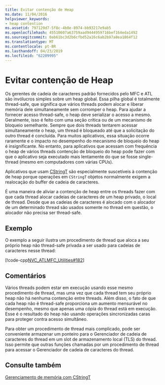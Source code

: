 ```yaml
---
title: Evitar contenção de Heap
ms.date: 11/04/2016
helpviewer_keywords:
- heap contention
ms.assetid: 797129d7-5f8c-4b0e-8974-bb93217e9ab5
ms.openlocfilehash: 45510607a63759aad9444959716bef164eda1492
ms.sourcegitcommit: 0ab61bc3d2b6cfbd52a16c6ab2b97a8ea1864f12
ms.translationtype: MT
ms.contentlocale: pt-BR
ms.lasthandoff: 04/23/2019
ms.locfileid: "62209995"
---
```

# <a name="avoidance-of-heap-contention"></a>Evitar contenção de Heap

Os gerentes de cadeia de caracteres padrão fornecidos pelo MFC e ATL são invólucros simples sobre um heap global. Essa pilha global é totalmente thread-safe, que significa que vários threads podem alocar e liberar memória dele simultaneamente sem corromper o heap. Para ajudar a fornecer acesso thread-safe, o heap deve serializar o acesso a mesmo. Geralmente, isso é feito com uma seção crítica ou de um mecanismo de bloqueio semelhante. Sempre que dois threads tentarem acessar simultaneamente o heap, um thread é bloqueado até que a solicitação do outro thread é concluída. Para muitos aplicativos, essa situação ocorre raramente e o impacto no desempenho do mecanismo de bloqueio do heap é insignificante. No entanto, para aplicativos que acessam com frequência o heap de vários threads contenção de bloqueio do heap pode fazer com que o aplicativo seja executado mais lentamente do que se fosse single-thread (mesmo em computadores com várias CPUs).

Aplicativos que usam [CStringT](../atl-mfc-shared/reference/cstringt-class.md) são especialmente suscetíveis à contenção de heap porque operações em `CStringT` objetos normalmente exigem a realocação do buffer de cadeia de caracteres.

É uma maneira de aliviar a contenção de heap entre os threads fazer com que cada thread alocar cadeias de caracteres de um heap privado, o local de thread. Desde que as cadeias de caracteres é alocado com o alocador de um determinado thread são usados somente no thread em questão, o alocador não precisa ser thread-safe.

## <a name="example"></a>Exemplo

O exemplo a seguir ilustra um procedimento de thread que aloca a seu próprio heap não thread-safe privada a ser usado para cadeias de caracteres nesse thread:

[!code-cpp[NVC_ATLMFC_Utilities#182](../atl-mfc-shared/codesnippet/cpp/avoidance-of-heap-contention_1.cpp)]

## <a name="comments"></a>Comentários

Vários threads podem estar em execução usando esse mesmo procedimento de thread, mas uma vez que cada thread tem seu próprio heap não há nenhuma contenção entre threads. Além disso, o fato de que cada heap não é thread-safe proporciona um aumento mensurável no desempenho, mesmo que apenas uma cópia do thread está em execução. Esse é o resultado do heap não usando operações sincronizadas caras para proteger contra acesso simultâneo.

Para obter um procedimento de thread mais complicado, pode ser conveniente armazenar um ponteiro para o Gerenciador de cadeia de caracteres do thread em um slot de armazenamento local (TLS) do thread. Isso permite que outras funções chamadas por um procedimento de thread para acessar o Gerenciador de cadeia de caracteres do thread.

## <a name="see-also"></a>Consulte também

[Gerenciamento de memória com CStringT](../atl-mfc-shared/memory-management-with-cstringt.md)
